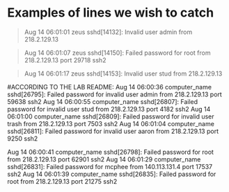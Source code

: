 # Examples of lines we wish to catch

>Aug 14 06:01:01 zeus sshd[14132]: Invalid user admin from 218.2.129.13

>Aug 14 06:01:07 zeus sshd[14150]: Failed password for root from 218.2.129.13 port 29718 ssh2

>Aug 14 06:01:17 zeus sshd[14153]: Invalid user stud from 218.2.129.13

#ACCORDING TO THE LAB README:
Aug 14 06:00:36 computer_name sshd[26795]: Failed password for invalid user admin from 218.2.129.13 port 59638 ssh2
Aug 14 06:00:55 computer_name sshd[26807]: Failed password for invalid user stud from 218.2.129.13 port 4182 ssh2
Aug 14 06:01:00 computer_name sshd[26809]: Failed password for invalid user trash from 218.2.129.13 port 7503 ssh2
Aug 14 06:01:04 computer_name sshd[26811]: Failed password for invalid user aaron from 218.2.129.13 port 9250 ssh2

Aug 14 06:00:41 computer_name sshd[26798]: Failed password for root from 218.2.129.13 port 62901 ssh2
Aug 14 06:01:29 computer_name sshd[26831]: Failed password for mcphee from 140.113.131.4 port 17537 ssh2
Aug 14 06:01:39 computer_name sshd[26835]: Failed password for root from 218.2.129.13 port 21275 ssh2
